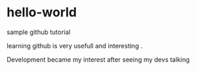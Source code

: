 # hello-world
sample github tutorial

learning github is very usefull and interesting . 

Development became my interest after seeing my devs talking 
